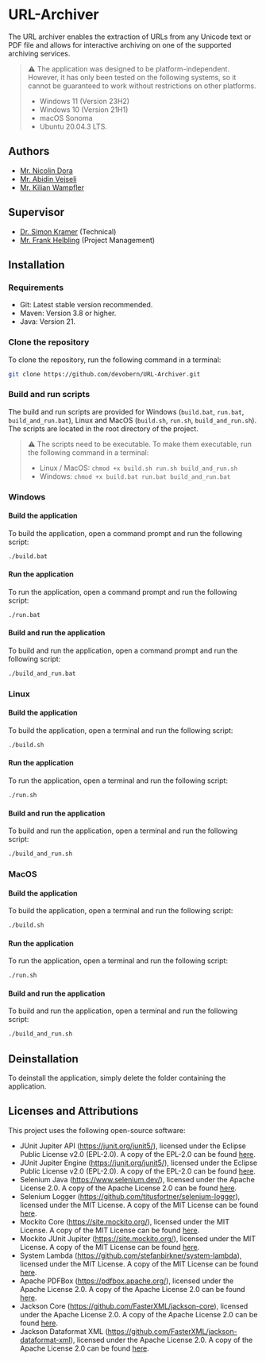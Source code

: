 # URL-Archiver
The URL archiver enables the extraction of URLs from any Unicode text or PDF file and allows for interactive archiving on one of the supported archiving services.
> ⚠️ The application was designed to be platform-independent. However, it has only been tested on the following systems, so it cannot be guaranteed to work without restrictions on other platforms.
> - Windows 11 (Version 23H2)
> - Windows 10 (Version 21H1)
> - macOS Sonoma
> - Ubuntu 20.04.3 LTS.

## Authors
- [Mr. Nicolin Dora](mailto:nicolin.dora@students.bfh.ch)
- [Mr. Abidin Vejseli](mailto:abidin.vejseli@students.bfh.ch)
- [Mr. Kilian Wampfler](mailto:kilian.wampfler@students.bfh.ch)

## Supervisor
- [Dr. Simon Kramer](mailto:simon.kramer@bfh.ch) (Technical)
- [Mr. Frank Helbling](mailto:frank.helbling@bfh.ch) (Project Management)
## Installation
### Requirements
- Git: Latest stable version recommended.
- Maven: Version 3.8 or higher.
- Java: Version 21.
### Clone the repository
To clone the repository, run the following command in a terminal:
```bash
git clone https://github.com/devobern/URL-Archiver.git
```
### Build and run scripts
The build and run scripts are provided for Windows (`build.bat`, `run.bat`, `build_and_run.bat`), Linux and MacOS (`build.sh`, `run.sh`, `build_and_run.sh`). The scripts are located in the root directory of the project.
> ⚠️ The scripts need to be executable. To make them executable, run the following command in a terminal: 
> - Linux / MacOS: `chmod +x build.sh run.sh build_and_run.sh` 
> - Windows: `chmod +x build.bat run.bat build_and_run.bat`

### Windows
#### Build the application
To build the application, open a command prompt and run the following script:
```bash
./build.bat
```
#### Run the application
To run the application, open a command prompt and run the following script:
```bash
./run.bat
```
#### Build and run the application
To build and run the application, open a command prompt and run the following script:
```bash
./build_and_run.bat
```

### Linux
#### Build the application
To build the application, open a terminal and run the following script:
```bash
./build.sh
```
#### Run the application
To run the application, open a terminal and run the following script:
```bash
./run.sh
```
#### Build and run the application
To build and run the application, open a terminal and run the following script:
```bash
./build_and_run.sh
```

### MacOS
#### Build the application
To build the application, open a terminal and run the following script:
```bash
./build.sh
```
#### Run the application
To run the application, open a terminal and run the following script:
```bash
./run.sh
```
#### Build and run the application
To build and run the application, open a terminal and run the following script:
```bash
./build_and_run.sh
```
## Deinstallation
To deinstall the application, simply delete the folder containing the application.

## Licenses and Attributions

This project uses the following open-source software:

- JUnit Jupiter API (https://junit.org/junit5/), licensed under the Eclipse Public License v2.0 (EPL-2.0). A copy of the EPL-2.0 can be found [here](LICENSES/EPL-2.0.txt).
- JUnit Jupiter Engine (https://junit.org/junit5/), licensed under the Eclipse Public License v2.0 (EPL-2.0). A copy of the EPL-2.0 can be found [here](LICENSES/EPL-2.0.txt).
- Selenium Java (https://www.selenium.dev/), licensed under the Apache License 2.0. A copy of the Apache License 2.0 can be found [here](LICENSES/Apache-2.0.txt).
- Selenium Logger (https://github.com/titusfortner/selenium-logger), licensed under the MIT License. A copy of the MIT License can be found [here](LICENSES/MIT.txt).
- Mockito Core (https://site.mockito.org/), licensed under the MIT License. A copy of the MIT License can be found [here](LICENSES/MIT.txt).
- Mockito JUnit Jupiter (https://site.mockito.org/), licensed under the MIT License. A copy of the MIT License can be found [here](LICENSES/MIT.txt).
- System Lambda (https://github.com/stefanbirkner/system-lambda), licensed under the MIT License. A copy of the MIT License can be found [here](LICENSES/MIT.txt).
- Apache PDFBox (https://pdfbox.apache.org/), licensed under the Apache License 2.0. A copy of the Apache License 2.0 can be found [here](LICENSES/Apache-2.0.txt).
- Jackson Core (https://github.com/FasterXML/jackson-core), licensed under the Apache License 2.0. A copy of the Apache License 2.0 can be found [here](LICENSES/Apache-2.0.txt).
- Jackson Dataformat XML (https://github.com/FasterXML/jackson-dataformat-xml), licensed under the Apache License 2.0. A copy of the Apache License 2.0 can be found [here](LICENSES/Apache-2.0.txt).